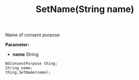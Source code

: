 ﻿---
uid: crmscript_ref_NSConsentPurpose_SetName
title: SetName(String name)
intellisense: NSConsentPurpose.SetName
keywords: NSConsentPurpose, GetName
so.topic: reference
---

Name of consent purpose

**Parameter:** 
 - **name** String

```crmscript
NSConsentPurpose thing;
String name;
thing.SetName(name);
```

